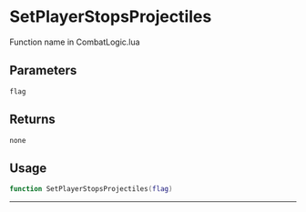 # SetPlayerStopsProjectiles
Function name in CombatLogic.lua
## Parameters
`flag`
## Returns
`none`
## Usage
```lua
function SetPlayerStopsProjectiles(flag)
```
---
